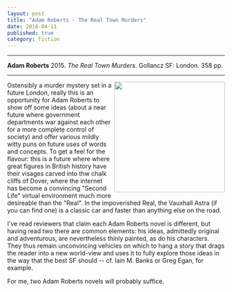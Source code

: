 ```yaml
---
layout: post
title: "Adam Roberts - The Real Town Murders"
date: 2018-04-11
published: true
category: fiction
---
```



***
<b>Adam Roberts</b> 2015. _The Real Town Murders_. Gollancz SF: London. 358 pp.

***

<img align="right" width="256" src="https://www.orionbooks.co.uk/assets/OrionPublishingGroup/img/book/475/isbn9781473221475.jpg" alt="">  Ostensibly a murder mystery set in a future London, really this is an opportunity for Adam Roberts to show off some ideas (about a near future where government departments war against each other for a more complete control of society) and offer various mildly witty puns on future uses of words and concepts.  To get a feel for the flavour: this is a future where where great figures in British history have their visages carved into thw chalk cliffs of Dover, where the internet has become a convincing "Second Life" virtual environment much more desireable than the "Real".  In the impoverished Real, the Vauxhall Astra (if you can find one) is a classic car and faster than anything else on the road.

I've read reviewers that claim each Adam Roberts novel is different, but having read two there are common elements: his ideas, admittedly original and adventurous, are nevertheless thinly  painted, as do his characters.  They thus remain unconvincing vehicles on which to hang a story that drags the reader into a new world-view and uses it to fully explore those ideas in the way that the best SF should -- cf. Iain M. Banks or Greg Egan, for example.  

For me, two Adam Roberts novels will probably suffice.
